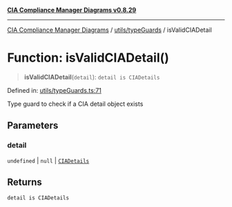 [**CIA Compliance Manager Diagrams v0.8.29**](../../../README.md)

***

[CIA Compliance Manager Diagrams](../../../modules.md) / [utils/typeGuards](../README.md) / isValidCIADetail

# Function: isValidCIADetail()

> **isValidCIADetail**(`detail`): `detail is CIADetails`

Defined in: [utils/typeGuards.ts:71](https://github.com/Hack23/cia-compliance-manager/blob/5836b4c74e2010cd05eca63c0016fd711c628ec9/src/utils/typeGuards.ts#L71)

Type guard to check if a CIA detail object exists

## Parameters

### detail

`undefined` | `null` | [`CIADetails`](../../../types/interfaces/CIADetails.md)

## Returns

`detail is CIADetails`
